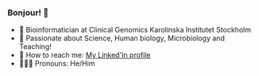 ### Bonjour! 🌿


- 🧬 Bioinformatician at Clinical Genomics Karolinska Institutet Stockholm
- 👯 Passionate about Science, Human biology, Microbiology and Teaching!
- 🎯 How to reach me: [My Linked'In profile](https://www.linkedin.com/in/eliott-bosshard/)
- 🤹🏼‍♂️ Pronouns: He/Him
